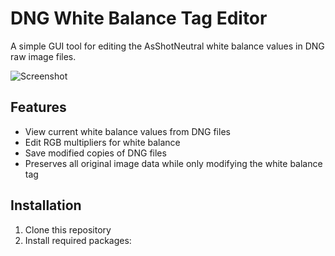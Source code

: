 # DNG White Balance Tag Editor

A simple GUI tool for editing the AsShotNeutral white balance values in DNG raw image files.

![Screenshot](screenshot.png)

## Features

- View current white balance values from DNG files
- Edit RGB multipliers for white balance
- Save modified copies of DNG files
- Preserves all original image data while only modifying the white balance tag

## Installation

1. Clone this repository
2. Install required packages:

